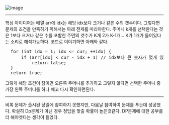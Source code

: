 ![image](https://github.com/user-attachments/assets/5e4ea316-1b41-4d62-bd48-f9e4778efb1a)

---
핵심 아이디어는 배열 arr에 idx는 해당 idx보다 크거나 같은 수의 갯수이다.
그렇다면 문제의 조건을 만족하기 위해서는 아래 전제를 따라야한다.
주머니 k개를 선택한다는 것은 1보다 크거나 같은 수를 포함한 주먼의 갯수가 K개 2가 K-1개... K가 1개가 들어있다는 소리로 해석가능하다.
코드로 이야기하면 아래와 같다.
<pre>
  for (int idx = 1; idx <= cur; ++idx) {
      if (arr[idx] < cur - idx + 1) // idx보다 큰 숫자가 몇개 있어
          return false;
  }
  return true;
</pre>

그렇게 해당 조건이 참이면 오른쪽 주머니를 추가하고 그렇지 않다면 선택한 주머니 중 가장 왼쪽 주머니를 하나 빼고 다시 확인하면된다.

---
비록 문제가 출시된 당일에 참여하지 못했지만, 다음날 참여하여 문제를 푸는데 성공했다.
확실히 Dp문제가 아닌 경우 정답을 맞출 확률이 높은것같다. DP문제에 대한 공부를 더 해야겟다는 생각이 들었다.
